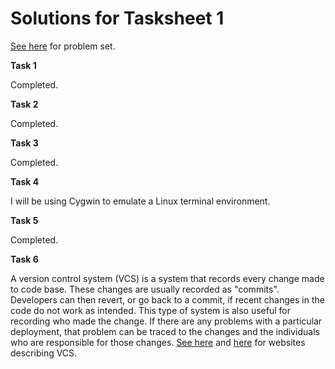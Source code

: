 # Solutions for Tasksheet 1
[See here](https://github.com/jvkoebbe/math4610/blob/master/tasksheets/tasksheet_01/pdf/tasksheet_01.pdf) for problem set.

**Task 1**

Completed.

**Task 2**

Completed.

**Task 3**

Completed.

**Task 4**

I will be using Cygwin to emulate a Linux terminal environment.

**Task 5**

Completed.

**Task 6**

A version control system (VCS) is a system that records every change made to code base. These changes are usually recorded as "commits". Developers can then revert, or go back to a commit, if recent changes in the code do not work as intended. This type of system is also useful for recording who made the change. If there are any problems with a particular deployment, that problem can be traced to the changes and the individuals who are responsible for those changes. [See here](https://www.atlassian.com/git/tutorials/what-is-version-control) and [here](https://www.geeksforgeeks.org/version-control-systems/) for websites describing VCS.
